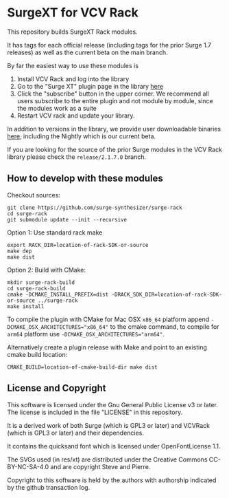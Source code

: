 # SurgeXT for VCV Rack

This repository builds SurgeXT Rack modules.

It has tags for each official release (including tags for the prior Surge 1.7
releases) as well as the current beta on the main branch.

By far the easiest way to use these modules is

1. Install VCV Rack and log into the library
2. Go to the "Surge XT" plugin page in the library [here](https://library.vcvrack.com/SurgeXTRack)
3. Click the "subscribe" button in the upper corner. We recommend all users subscribe 
to the entire plugin and not module by module, since the modules work as a suite
4. Restart VCV rack and update your library.

In addition to versions in the library, we provide user downloadable binaries
[here](https://github.com/surge-synthesizer/surge-rack/tags), including the Nightly
which is our current beta.

If you are looking for the source of the prior Surge modules in the VCV Rack library please check the `release/2.1.7.0`
branch.

## How to develop with these modules

Checkout sources:
```
git clone https://github.com/surge-synthesizer/surge-rack
cd surge-rack
git submodule update --init --recursive
```

Option 1: Use standard rack make
```
export RACK_DIR=location-of-rack-SDK-or-source
make dep
make dist
```

Option 2: Build with CMake:
```
mkdir surge-rack-build
cd surge-rack-build
cmake -DCMAKE_INSTALL_PREFIX=dist -DRACK_SDK_DIR=location-of-rack-SDK-or-source ../surge-rack
make install
```

To compile the plugin with CMake for Mac OSX `x86_64` platform append `-DCMAKE_OSX_ARCHITECTURES="x86_64"` to the cmake
command, to compile for `arm64` platform use `-DCMAKE_OSX_ARCHITECTURES="arm64"`.


Alternatively create a plugin release with Make and point to an existing cmake build location:
```
CMAKE_BUILD=location-of-cmake-build-dir make dist
```

## License and Copyright

This software is licensed under the Gnu General Public License v3 or later.
The license is included in the file "LICENSE" in this repository.

It is a derived work of both Surge
(which is GPL3 or later) and VCVRack (which is GPL3 or later) and
their dependencies.

It contains the quicksand font which is licensed under OpenFontLicense 1.1.

The SVGs used (in res/xt) are distributed under the Creative Commons CC-BY-NC-SA-4.0 and are
copyright Steve and Pierre.

Copyright to this software is held by the authors with authorship indicated by the github transaction log.
